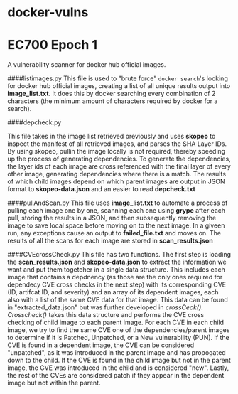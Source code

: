 # docker-vulns

# EC700 Epoch 1

A vulnerability scanner for docker hub official images.

####listimages.py
This file is used to "brute force" ```docker search```'s looking for docker hub official images, creating a list of all unique results output into **image_list.txt**. It does this by docker searching every combination of 2 characters (the minimum amount of characters required by docker for a search).

####depcheck.py

This file takes in the image list retrieved previously and uses **skopeo** to inspect the manifest of all retrieved images, and parses the SHA Layer IDs. By using skopeo, pullin the image locally is not required, thereby speeding up the process of generating dependencies. To generate the dependencies, the layer ids of each image are cross referenced with the final layer of every other image, generating dependencies where there is a match. The results of which child images depend on which parent images are output in JSON format to **skopeo-data.json** and an easier to read **depcheck.txt**

####pullAndScan.py
This file uses **image_list.txt** to automate a process of pulling each image one by one, scanning each one using **grype** after each pull, storing the results in a JSON, and then subsequently removing the image to save local space before moving on to the next image. In a giveen run, any exceptions cause an output to **failed_file.txt** and moves on. The results of all the scans for each image are stored in **scan_results.json**

####CVEcrossCheck.py
This file has two functions. The first step is loading the **scan_results.json** and **skopeo-data.json** to extract the information we want and put them togeteher in a single data structure. This includes each image that contains a depdnency (as those are the only ones required for dependecy CVE cross checks in the next step) with its corresponding CVE (ID, artifcat ID, and severity) and an array of its dependent images, each also with a list of the same CVE data for that image. This data can be found in "extracted_data.json" but was further developed in *crossCeck()*. *Crosscheck()* takes this data structure and performs the CVE cross checking of child image to each parent image. For each CVE in each child image, we try to find the same CVE one of the dependencies/parent images to determine if it is Patched, Unpatched, or a New vulnerability (PUN). If the CVE is found in a dependent image, the CVE can be considered "unpatched", as it was introduced in the parent image and has propogated down to the child. If the CVE is found in the child image but not in the parent image, the CVE was introduced in the child and is considered "new". Lastly, the rest of the CVEs are considered patch if they appear in the dependent image but not within the parent.



